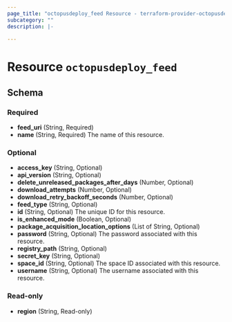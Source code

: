 ```yaml
---
page_title: "octopusdeploy_feed Resource - terraform-provider-octopusdeploy"
subcategory: ""
description: |-
  
---
```


# Resource `octopusdeploy_feed`





## Schema

### Required

- **feed_uri** (String, Required)
- **name** (String, Required) The name of this resource.

### Optional

- **access_key** (String, Optional)
- **api_version** (String, Optional)
- **delete_unreleased_packages_after_days** (Number, Optional)
- **download_attempts** (Number, Optional)
- **download_retry_backoff_seconds** (Number, Optional)
- **feed_type** (String, Optional)
- **id** (String, Optional) The unique ID for this resource.
- **is_enhanced_mode** (Boolean, Optional)
- **package_acquisition_location_options** (List of String, Optional)
- **password** (String, Optional) The password associated with this resource.
- **registry_path** (String, Optional)
- **secret_key** (String, Optional)
- **space_id** (String, Optional) The space ID associated with this resource.
- **username** (String, Optional) The username associated with this resource.

### Read-only

- **region** (String, Read-only)


